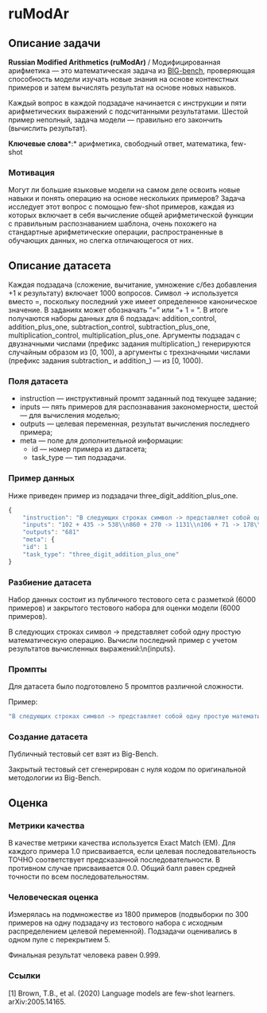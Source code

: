# ruModAr

## Описание задачи

**Russian Modified Arithmetics (ruModAr)** / Модифицированная арифметика — это математическая задача из [BIG-bench](https://github.com/google/BIG-bench/tree/main/bigbench/benchmark_tasks/modified_arithmetic), проверяющая способность модели изучать новые знания на основе контекстных примеров и затем вычислять результат на основе новых навыков.

Каждый вопрос в каждой подзадаче начинается с инструкции и пяти арифметических выражений с подсчитанными результатами. Шестой пример неполный, задача модели — правильно его закончить (вычислить результат).

**Ключевые слова***:* арифметика, свободный ответ, математика, few-shot

### Мотивация

Могут ли большие языковые модели на самом деле освоить новые навыки и понять операцию на основе нескольких примеров? Задача исследует этот вопрос с помощью few-shot примеров, каждая из которых включает в себя вычисление общей арифметической функции с правильным распознаванием шаблона, очень похожего на стандартные арифметические операции, распространенные в обучающих данных, но слегка отличающегося от них.

## Описание датасета

Каждая подзадача (сложение, вычитание, умножение с/без добавления +1 к результату) включает 1000 вопросов. Символ -> используется вместо =, поскольку последний уже имеет определенное каноническое значение. В заданиях может обозначать “=” или “+ 1 = ”. В итоге получаются наборы данных для 6 подзадач: addition_control, addition_plus_one, subtraction_control, subtraction_plus_one, multiplication_control, multiplication_plus_one. Аргументы подзадач с двузначными числами (префикс задания multiplication_) генерируются случайным образом из [0, 100), а аргументы с трехзначными числами (префикс задания subtraction_ и addition_) — из [0, 1000).

### Поля датасета

- instruction — инструктивный промпт заданный под текущее задание;
- inputs — пять примеров для распознавания закономерности, шестой — для вычисления моделью;
- outputs — целевая переменная, результат вычисления последнего примера;
- meta — поле для дополнительной информации:
    - id — номер примера из датасета;
    - task_type — тип подзадачи.

### Пример данных

Ниже приведен пример из подзадачи three_digit_addition_plus_one.

```jsx
{
    "instruction": "В следующих строках символ -> представляет собой одну простую математическую операцию. Определи операцию и вычисли последний пример:\\n{inputs}"  
    "inputs": "102 + 435 -> 538\\n860 + 270 -> 1131\\n106 + 71 -> 178\\n700 + 20 -> 721\\n614 + 121 -> 736\\n466 + 214 ->"
    "outputs": "681"
    "meta": {
	"id": 1
	"task_type": "three_digit_addition_plus_one"
}
```

### Разбиение датасета

Набор данных состоит из публичного тестового сета с разметкой (6000 примеров) и закрытого тестового набора для оценки модели (6000 примеров).

В следующих строках символ -> представляет собой одну простую математическую операцию. Вычисли последний пример с учетом результатов вычисленных выражений:\n{inputs}.

### Промпты

Для датасета было подготовлено 5 промптов различной сложности.

Пример:

```jsx
"В следующих строках символ -> представляет собой одну простую математическую операцию. Вычисли последний пример с учетом результатов вычисленных выражений:\n{inputs}"
```

### Создание датасета

Публичный тестовый сет взят из Big-Bench.

Закрытый тестовый сет сгенерирован с нуля кодом по оригинальной методологии из Big-Bench.

## Оценка

### Метрики качества

В качестве метрики качества используется Exact Match (EM). Для каждого примера 1.0 присваивается, если целевая последовательность ТОЧНО соответствует предсказанной последовательности. В противном случае присваивается 0.0. Общий балл равен средней точности по всем последовательностям.

### Человеческая оценка

Измерялась на подмножестве из 1800 примеров (подвыборки по 300 примеров на одну подзадачу из тестового набора с исходным распределением целевой переменной). Подзадачи оценивались в одном пуле с перекрытием 5.

Финальная результат человека равен 0.999.

### Ссылки

[1] Brown, T.B., et al. (2020) Language models are few-shot learners. arXiv:2005.14165.
